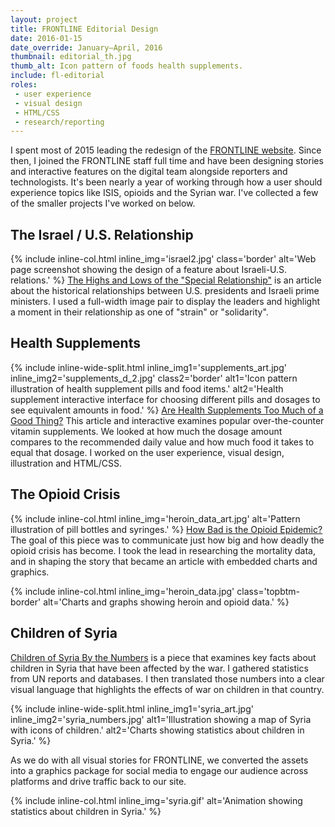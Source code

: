 ```yaml
---
layout: project
title: FRONTLINE Editorial Design
date: 2016-01-15
date_override: January–April, 2016
thumbnail: editorial_th.jpg
thumb_alt: Icon pattern of foods health supplements.
include: fl-editorial
roles:
 - user experience
 - visual design
 - HTML/CSS
 - research/reporting
---
```


I spent most of 2015 leading the redesign of the [FRONTLINE website](http://www.pbs.org/wgbh/frontline/). Since then, I joined the FRONTLINE staff full time and have been designing stories and interactive features on the digital team alongside reporters and technologists. It's been nearly a year of working through how a user should experience topics like ISIS, opioids and the Syrian war. I've collected a few of the smaller projects I've worked on below.


## The Israel / U.S. Relationship
{% include inline-col.html inline_img='israel2.jpg' class='border' alt='Web page screenshot showing the design of a feature about Israeli-U.S. relations.' %}
[The Highs and Lows of the "Special Relationship"](http://www.pbs.org/wgbh/frontline/article/the-highs-and-lows-of-the-special-relationship/) is an article about the historical relationships between U.S. presidents and Israeli prime ministers. I used a full-width image pair to display the leaders and highlight a moment in their relationship as one of "strain" or "solidarity".

## Health Supplements
{% include inline-wide-split.html inline_img1='supplements_art.jpg' inline_img2='supplements_d_2.jpg' class2='border' alt1='Icon pattern illustration of health supplement pills and food items.' alt2='Health supplement interactive interface for choosing different pills and dosages to see equivalent amounts in food.' %}
[Are Health Supplements Too Much of a Good Thing?](http://www.pbs.org/wgbh/frontline/article/are-health-supplements-too-much-of-a-good-thing/) This article and interactive examines popular over-the-counter vitamin supplements. We looked at how much the dosage amount compares to the recommended daily value and how much food it takes to equal that dosage. I worked on the user experience, visual design, illustration and HTML/CSS.

## The Opioid Crisis
{% include inline-col.html inline_img='heroin_data_art.jpg' alt='Pattern illustration of pill bottles and syringes.' %}
[How Bad is the Opioid Epidemic?](http://www.pbs.org/wgbh/frontline/article/how-bad-is-the-opioid-epidemic/) The goal of this piece was to communicate just how big and how deadly the opioid crisis has become. I took the lead in researching the mortality data, and in shaping the story that became an article with embedded charts and graphics.

{% include inline-col.html inline_img='heroin_data.jpg' class='topbtm-border' alt='Charts and graphs showing heroin and opioid data.' %}

## Children of Syria
[Children of Syria By the Numbers](http://www.pbs.org/wgbh/frontline/article/children-of-syria-by-the-numbers/) is a piece that examines key facts about children in Syria that have been affected by the war. I gathered statistics from UN reports and databases. I then translated those numbers into a clear visual language that highlights the effects of war on children in that country.

{% include inline-wide-split.html inline_img1='syria_art.jpg' inline_img2='syria_numbers.jpg' alt1='Illustration showing a map of Syria with icons of children.' alt2='Charts showing statistics about children in Syria.' %}

As we do with all visual stories for FRONTLINE, we converted the assets into a graphics package for social media to engage our audience across platforms and drive traffic back to our site.

{% include inline-col.html inline_img='syria.gif' alt='Animation showing statistics about children in Syria.' %}

